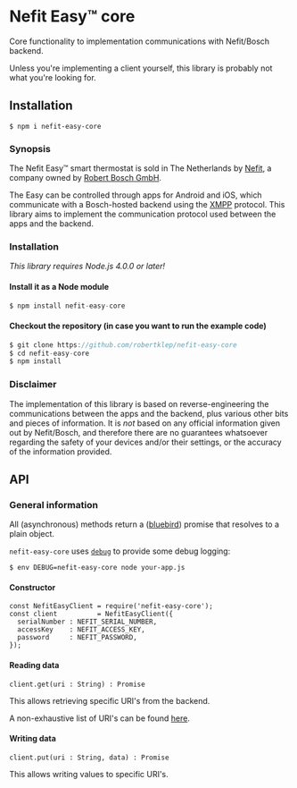 # Nefit Easy™ core

Core functionality to implementation communications with Nefit/Bosch backend.

Unless you're implementing a client yourself, this library is probably not what you're looking for.

## Installation

```
$ npm i nefit-easy-core
```

### Synopsis

The Nefit Easy™ smart thermostat is sold in The Netherlands by [Nefit](http://www.welkombijnefit.nl/nl), a company owned by [Robert Bosch GmbH](http://www.bosch.com/).

The Easy can be controlled through apps for Android and iOS, which communicate with a Bosch-hosted backend using the [XMPP](https://en.wikipedia.org/wiki/XMPP) protocol. This library aims to implement the communication protocol used between the apps and the backend.

### Installation

_This library requires Node.js 4.0.0 or later!_

#### Install it as a Node module

``` javascript
$ npm install nefit-easy-core
```

#### Checkout the repository (in case you want to run the example code)

``` javascript
$ git clone https://github.com/robertklep/nefit-easy-core
$ cd nefit-easy-core
$ npm install
```

### Disclaimer

The implementation of this library is based on reverse-engineering the communications between the apps and the backend, plus various other bits and pieces of information. It is _not_ based on any official information given out by Nefit/Bosch, and therefore there are no guarantees whatsoever regarding the safety of your devices and/or their settings, or the accuracy of the information provided.

## API

### General information

All (asynchronous) methods return a ([bluebird](http://bluebirdjs.com/)) promise that resolves to a plain object.

`nefit-easy-core` uses [`debug`](https://github.com/visionmedia/debug) to provide some debug logging:

```
$ env DEBUG=nefit-easy-core node your-app.js
```

#### Constructor

```
const NefitEasyClient = require('nefit-easy-core');
const client          = NefitEasyClient({
  serialNumber : NEFIT_SERIAL_NUMBER,
  accessKey    : NEFIT_ACCESS_KEY,
  password     : NEFIT_PASSWORD,
});
```

#### Reading data

`client.get(uri : String) : Promise`

This allows retrieving specific URI's from the backend.

A non-exhaustive list of URI's can be found [here](https://github.com/robertklep/nefit-easy-core/wiki/List-of-endpoints).

#### Writing data

`client.put(uri : String, data) : Promise`

This allows writing values to specific URI's.
